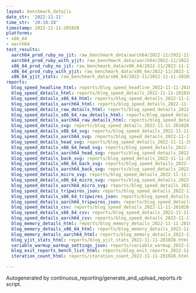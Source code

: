 ```yaml
---
layout: benchmark_details
date_str: '2022-11-11'
time_str: '20:10:28'
timestamp: 2022-11-11-201028
platforms:
- x86_64
- aarch64
test_results:
  aarch64_prod_ruby_no_jit: raw_benchmark_data/aarch64/2022-11/2022-11-11-201028_basic_benchmark_aarch64_prod_ruby_no_jit.json
  aarch64_prod_ruby_with_yjit: raw_benchmark_data/aarch64/2022-11/2022-11-11-201028_basic_benchmark_aarch64_prod_ruby_with_yjit.json
  x86_64_prod_ruby_no_jit: raw_benchmark_data/x86_64/2022-11/2022-11-11-201028_basic_benchmark_x86_64_prod_ruby_no_jit.json
  x86_64_prod_ruby_with_yjit: raw_benchmark_data/x86_64/2022-11/2022-11-11-201028_basic_benchmark_x86_64_prod_ruby_with_yjit.json
  x86_64_yjit_stats: raw_benchmark_data/x86_64/2022-11/2022-11-11-201028_basic_benchmark_x86_64_yjit_stats.json
reports:
  blog_speed_headline_html: reports/blog_speed_headline_2022-11-11-201028.html
  blog_speed_details_html: reports/blog_speed_details_2022-11-11-201028.html
  blog_speed_details_x86_64_html: reports/blog_speed_details_2022-11-11-201028.x86_64.html
  blog_speed_details_aarch64_html: reports/blog_speed_details_2022-11-11-201028.aarch64.html
  blog_speed_details_raw_details_html: reports/blog_speed_details_2022-11-11-201028.raw_details.html
  blog_speed_details_x86_64_raw_details_html: reports/blog_speed_details_2022-11-11-201028.x86_64.raw_details.html
  blog_speed_details_aarch64_raw_details_html: reports/blog_speed_details_2022-11-11-201028.aarch64.raw_details.html
  blog_speed_details_svg: reports/blog_speed_details_2022-11-11-201028.svg
  blog_speed_details_x86_64_svg: reports/blog_speed_details_2022-11-11-201028.x86_64.svg
  blog_speed_details_aarch64_svg: reports/blog_speed_details_2022-11-11-201028.aarch64.svg
  blog_speed_details_head_svg: reports/blog_speed_details_2022-11-11-201028.head.svg
  blog_speed_details_x86_64_head_svg: reports/blog_speed_details_2022-11-11-201028.x86_64.head.svg
  blog_speed_details_aarch64_head_svg: reports/blog_speed_details_2022-11-11-201028.aarch64.head.svg
  blog_speed_details_back_svg: reports/blog_speed_details_2022-11-11-201028.back.svg
  blog_speed_details_x86_64_back_svg: reports/blog_speed_details_2022-11-11-201028.x86_64.back.svg
  blog_speed_details_aarch64_back_svg: reports/blog_speed_details_2022-11-11-201028.aarch64.back.svg
  blog_speed_details_micro_svg: reports/blog_speed_details_2022-11-11-201028.micro.svg
  blog_speed_details_x86_64_micro_svg: reports/blog_speed_details_2022-11-11-201028.x86_64.micro.svg
  blog_speed_details_aarch64_micro_svg: reports/blog_speed_details_2022-11-11-201028.aarch64.micro.svg
  blog_speed_details_tripwires_json: reports/blog_speed_details_2022-11-11-201028.tripwires.json
  blog_speed_details_x86_64_tripwires_json: reports/blog_speed_details_2022-11-11-201028.x86_64.tripwires.json
  blog_speed_details_aarch64_tripwires_json: reports/blog_speed_details_2022-11-11-201028.aarch64.tripwires.json
  blog_speed_details_csv: reports/blog_speed_details_2022-11-11-201028.csv
  blog_speed_details_x86_64_csv: reports/blog_speed_details_2022-11-11-201028.x86_64.csv
  blog_speed_details_aarch64_csv: reports/blog_speed_details_2022-11-11-201028.aarch64.csv
  blog_memory_details_html: reports/blog_memory_details_2022-11-11-201028.html
  blog_memory_details_x86_64_html: reports/blog_memory_details_2022-11-11-201028.x86_64.html
  blog_memory_details_aarch64_html: reports/blog_memory_details_2022-11-11-201028.aarch64.html
  blog_yjit_stats_html: reports/blog_yjit_stats_2022-11-11-201028.html
  variable_warmup_warmup_settings_json: reports/variable_warmup_2022-11-11-201028.warmup_settings.json
  blog_exit_reports_bench_list_html: reports/blog_exit_reports_2022-11-11-201028.bench_list.html
  iteration_count_html: reports/iteration_count_2022-11-11-201028.html

---
```

Autogenerated by continuous_reporting/generate_and_upload_reports.rb script.
